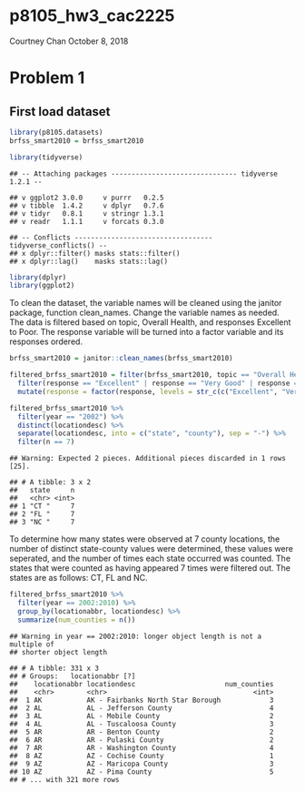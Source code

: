 p8105\_hw3\_cac2225
================
Courtney Chan
October 8, 2018

Problem 1
=========

First load dataset
------------------

``` r
library(p8105.datasets)
brfss_smart2010 = brfss_smart2010
```

``` r
library(tidyverse)
```

    ## -- Attaching packages ------------------------------- tidyverse 1.2.1 --

    ## v ggplot2 3.0.0     v purrr   0.2.5
    ## v tibble  1.4.2     v dplyr   0.7.6
    ## v tidyr   0.8.1     v stringr 1.3.1
    ## v readr   1.1.1     v forcats 0.3.0

    ## -- Conflicts ---------------------------------- tidyverse_conflicts() --
    ## x dplyr::filter() masks stats::filter()
    ## x dplyr::lag()    masks stats::lag()

``` r
library(dplyr)
library(ggplot2)
```

To clean the dataset, the variable names will be cleaned using the janitor package, function clean\_names. Change the variable names as needed. The data is filtered based on topic, Overall Health, and responses Excellent to Poor. The response variable will be turned into a factor variable and its responses ordered.

``` r
brfss_smart2010 = janitor::clean_names(brfss_smart2010)

filtered_brfss_smart2010 = filter(brfss_smart2010, topic == "Overall Health") %>% 
  filter(response == "Excellent" | response == "Very Good" | response == "Good" | response == "Fair" | response == "Poor") %>% 
  mutate(response = factor(response, levels = str_c(c("Excellent", "Very Good", "Good", "Fair", "Poor"))))
```

``` r
filtered_brfss_smart2010 %>% 
  filter(year == "2002") %>% 
  distinct(locationdesc) %>% 
  separate(locationdesc, into = c("state", "county"), sep = "-") %>%   count(state) %>% 
  filter(n == 7)
```

    ## Warning: Expected 2 pieces. Additional pieces discarded in 1 rows [25].

    ## # A tibble: 3 x 2
    ##   state     n
    ##   <chr> <int>
    ## 1 "CT "     7
    ## 2 "FL "     7
    ## 3 "NC "     7

To determine how many states were observed at 7 county locations, the number of distinct state-county values were determined, these values were seperated, and the number of times each state occurred was counted. The states that were counted as having appeared 7 times were filtered out. The states are as follows: CT, FL and NC.

``` r
filtered_brfss_smart2010 %>% 
  filter(year == 2002:2010) %>% 
  group_by(locationabbr, locationdesc) %>% 
  summarize(num_counties = n()) 
```

    ## Warning in year == 2002:2010: longer object length is not a multiple of
    ## shorter object length

    ## # A tibble: 331 x 3
    ## # Groups:   locationabbr [?]
    ##    locationabbr locationdesc                      num_counties
    ##    <chr>        <chr>                                    <int>
    ##  1 AK           AK - Fairbanks North Star Borough            3
    ##  2 AL           AL - Jefferson County                        4
    ##  3 AL           AL - Mobile County                           2
    ##  4 AL           AL - Tuscaloosa County                       3
    ##  5 AR           AR - Benton County                           2
    ##  6 AR           AR - Pulaski County                          2
    ##  7 AR           AR - Washington County                       4
    ##  8 AZ           AZ - Cochise County                          1
    ##  9 AZ           AZ - Maricopa County                         3
    ## 10 AZ           AZ - Pima County                             5
    ## # ... with 321 more rows
